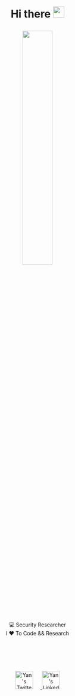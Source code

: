<h1>
	<p onload="(()=>{document.write('test')})();" align="center">Hi there <a href="#"><img style="margin-top:-13px" width="30px" src="https://img.icons8.com/?size=256&id=1H52efUsDX7A&format=png"></a> </p>
</h1>

<p align="center">
	<a href="#">
	<img width="40%" src="https://github.com/user-attachments/assets/6b1111f6-35da-40b4-b38e-f19e4afc7906">
	</a>
</p>
<p align="center">
	<a>
	💻 Security Researcher
	</a>
	<br/>
	<a>
	I ❤ To Code && Research
	</a>
	<br/>
	
</p>
<h1>
	<br/>
</h1>

<p align="center">
  <a href="https://x.com/0x7F454C">
    <img alt="Yan's Twitter" src="https://img.icons8.com/plasticine/100/twitterx.png" width="48" style="margin-right: 20px;">
  </a><a href="https://linkedin.com/in/yanoc">
    <img alt="Yan's LinkedIn" src="https://img.icons8.com/plasticine/100/linkedin.png" width="48">
  </a>
</p>
